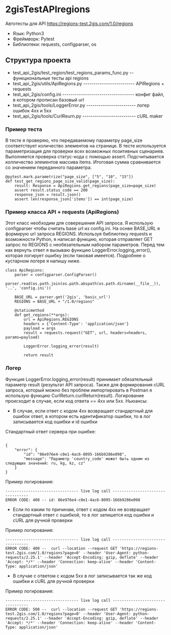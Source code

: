 # 2gisTestAPIregions

Автотесты для API https://regions-test.2gis.com/1.0/regions
* Язык: Python3 
* Фреймворк: Pytest 
* Библиотеки: requests, configparser, os 

## Структура проекта

* test_api_2gis/test_region/test_regions_params_func.py -- функциональные тесты api regions
* test_api_2gis/utils/ApiRegions.py ------------------------- APIRegions + requests
* test_api_2gis/config.ini ----------------------------------- конфиг файл, в котором прописан базовый url
* test_api_2gis/tools/LoggerError.py ------------------------ логер ошибок 4хх и 5хх
* test_api_2gis/tools/CurlReurn.py -------------------------- cURL maker

### Пример теста

В тесте я проверяю, что передаваемому параметру page_size соответствует количество элементов на странице. В тесте используется параметризация для проверки всех возможных позитивных сценариев. Выполняется проверка статус-кода с помощью assert. Подсчитывается колличество элементов массива items. Итоговая сумма сравнивается со значением переданного параметра.

```
@pytest.mark.parametrize("page_size", ["5", "10", "15"])
def test_get_regions_page_size_valid(page_size):
    result: Response = ApiRegions.get_regions(page_size=page_size)
    assert result.status_code == 200
    response_json = result.json()
    assert len(response_json['items']) == int(page_size)
```

### Пример класса API + requests (ApiRegions)

Этот класс необходим для соверешения API запроса. Я использую configparser чтобы считать base url из config.ini. На оснве BASE_URL я формирую url запроса REGIONS. Используя библиотеку requests и возможности Python, я написал функцию, которая отправляет GET запрос по REGIONS с необязательным набором параметров. Перед тем как вернуть ответ я вызываю функцию LoggerError.logging_error(), которая логирует ошибку (если таковая имеется). Подробнее о кустарном логере я напишу ниже.

```
class ApiRegions:
    parser = configparser.ConfigParser()
    parser.read(os.path.join(os.path.abspath(os.path.dirname(__file__)), '..', 'config.ini'))

    BASE_URL = parser.get('2gis', 'basic_url')
    REGIONS = BASE_URL + "/1.0/regions"

    @staticmethod
    def get_regions(**args):
        url = ApiRegions.REGIONS
        headers = {'Content-Type': 'application/json'}
        payload = args
        result = requests.request("GET", url, headers=headers, params=payload)

        LoggerError.logging_error(result)

        return result

```

### Логер

Функция LoggerError.logging_error(result) принимает обязательный параметр result (результат API запроса). Также для формирования cURL запроса, который можно без проблем импортировать в Postman я использую функцию CurlReturn.curlReturn(result). Логирование происходит в случае, если код ответа == 4хх или 5хх. Ньюансы:

* В случае, если ответ с кодом 4хх возвращает стандартный для ошибок ответ, в котором есть идентификатор ошибки, то в лог записывается код ошибки и id ошибки

Стандартный ответ сервера при ошибке:
```

{
    "error": {
        "id": "86e976e4-c0e1-4ac6-8095-166b9286e098",
        "message": "Параметр 'country_code' может быть одним из следующих значений: ru, kg, kz, cz"
    }
}

```
Пример логирования:
```
-------------------------------- live log call ---------------------------------
ERROR CODE: 400 -- id: 86e976e4-c0e1-4ac6-8095-166b9286e098

```
* Если по каким то причинам, ответ с кодом 4хх не возвращает стандартный ответ с ошибкой, то в лог запишется код ошибки и cURL для ручной проверки

Пример логирования:
```
-------------------------------- live log call ---------------------------------
ERROR CODE: 400 --  curl --location --request GET 'https://regions-test.2gis.com/1.0/regions?page=0' --header 'User-Agent: python-requests/2.25.1' --header 'Accept-Encoding: gzip, deflate' --header 'Accept: */*' --header 'Connection: keep-alive' --header 'Content-Type: application/json'

```
* В случае с ответом с кодом 5хх в лог записывается так же код ошибки и cURL для ручной проверки

Пример логирования:
```
-------------------------------- live log call ---------------------------------
ERROR CODE: 500 --  curl --location --request GET 'https://regions-test.2gis.com/1.0/regions?page=0' --header 'User-Agent: python-requests/2.25.1' --header 'Accept-Encoding: gzip, deflate' --header 'Accept: */*' --header 'Connection: keep-alive' --header 'Content-Type: application/json'
